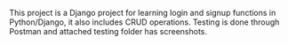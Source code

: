 This project is a Django project for learning login and signup functions in Python/Django, it also includes CRUD operations.
Testing is done through Postman and attached testing folder has screenshots. 

